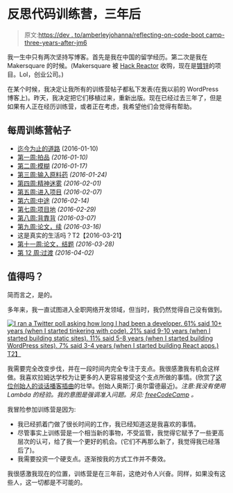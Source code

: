 # 反思代码训练营，三年后

> 原文:[https://dev . to/amberleyjohanna/reflecting-on-code-boot camp-three-years-after-jm6](https://dev.to/amberleyjohanna/reflecting-on-code-bootcamp-three-years-later-jm6)

我一生中只有两次坚持写博客。首先是我在中国的留学经历。第二次是我在 Makersquare 的时候。(Makersquare 被 [Hack Reactor](https://www.hackreactor.com/) 收购，现在是[镀锌](https://www.galvanize.com/)的项目。Lol，创业公司。)

在某个时候，我决定让我所有的训练营帖子都私下发表(在我以前的 WordPress 博客上)。昨天，我决定把它们移植过来，重新出版。现在已经过去三年了，但是如果有人正在经历训练营，或者正在考虑，我希望他们会觉得有帮助。

## [](#weekly-bootcamp-posts)每周训练营帖子

*   [迄今为止的道路](https://amberley.blog/2016-01-10-the-road-so-far/) (2016-01-10)
*   [第一周:拍品](https://amberley.blog/2016-01-10-makersquare-week-1/) *(2016-01-10)*
*   [第二周:模糊](https://amberley.blog/2016-01-17-makersquare-week-2/) *(2016-01-17)*
*   [第三周:输入原料药](https://amberley.blog/2016-01-24-makersquare-week-3/) *(2016-01-24)*
*   [第四周:精神迷雾](https://amberley.blog/2016-02-01-makersquare-week-4/) *(2016-02-01)*
*   [第五周:进入项目](https://amberley.blog/2016-02-07-makersquare-week-5/) *(2016-02-07)*
*   [第六周:中途](https://amberley.blog/2016-02-14-makersquare-week-6/) *(2016-02-14)*
*   [第七周:项目地](https://amberley.blog/2016-02-29-makersquare-week-7/) *(2016-02-29)*
*   [第八周:背靠背](https://amberley.blog/2016-03-07-makersquare-week-8/) *(2016-03-07)*
*   [第九周:论文，续](https://amberley.blog/2016-03-16-makersquare-week-9/) *(2016-03-16)*
*   这是真实的生活吗？T2【2016-03-21】
*   [第十一周:论文，结题](https://amberley.blog/2016-03-28-makersquare-week-11/) *(2016-03-28)*
*   [第 12 周:过渡](https://amberley.blog/2016-04-02-makersquare-week-12/) *(2016-04-02)*

## [](#was-it-worth-it)值得吗？

简而言之，是的。

多年来，我一直试图进入全职网络开发领域，但当时，我仍然觉得自己没有做到。

[![I ran a Twitter poll asking how long I had been a developer. 61% said 10+ years (when I started tinkering with code). 21% said 9-10 years (when I started building static sites). 11% said 5-8 years (when I started building WordPress sites). 7% said 3-4 years (when I started building React apps.)](../Images/5730bde4915dd5c1a557496d112cd1f2.png)T2】](https://twitter.com/amber1ey/status/1094655492545228800)

我需要完全改变步伐，并在一段时间内完全专注于支点。我很感激我有机会这样做。我喜欢拉姆达学校为让更多的人更容易接受这个支点所做的事情。(欣赏了[这位创始人的谈话播客插曲](https://changelog.com/founderstalk/63)的壮举。创始人奥斯汀·奥尔雷德最近)。*注意:我没有使用 Lambda 的经验。我的意图是强调准入问题。另见: [freeCodeCamp](https://www.freecodecamp.org/) 。*

我冒险参加训练营是因为:

*   我已经抓着门做了很长时间的工作，我已经知道这是我喜欢的事情。
*   尽管事实上训练营是一个相当新的事物，不受监管，我觉得它赋予了一些更高层次的认可，给了我一个更好的机会。(它们不再那么新了，我觉得我已经落后了)。
*   我需要投资一个硬支点。逐渐按我的方式工作并不奏效。

我很感激我现在的位置，训练营是在三年前，这绝对令人兴奋。同样，如果没有这些人，这一切都是不可能的。